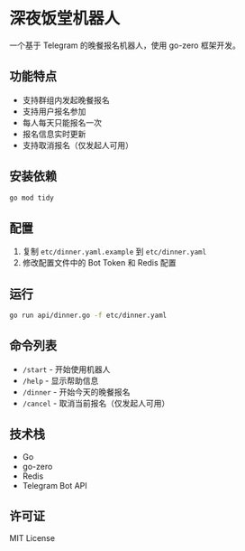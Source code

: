 # 深夜饭堂机器人

一个基于 Telegram 的晚餐报名机器人，使用 go-zero 框架开发。

## 功能特点

- 支持群组内发起晚餐报名
- 支持用户报名参加
- 每人每天只能报名一次
- 报名信息实时更新
- 支持取消报名（仅发起人可用）

## 安装依赖

```bash
go mod tidy
```

## 配置

1. 复制 `etc/dinner.yaml.example` 到 `etc/dinner.yaml`
2. 修改配置文件中的 Bot Token 和 Redis 配置

## 运行

```bash
go run api/dinner.go -f etc/dinner.yaml
```

## 命令列表

- `/start` - 开始使用机器人
- `/help` - 显示帮助信息
- `/dinner` - 开始今天的晚餐报名
- `/cancel` - 取消当前报名（仅发起人可用）

## 技术栈

- Go
- go-zero
- Redis
- Telegram Bot API

## 许可证

MIT License 
